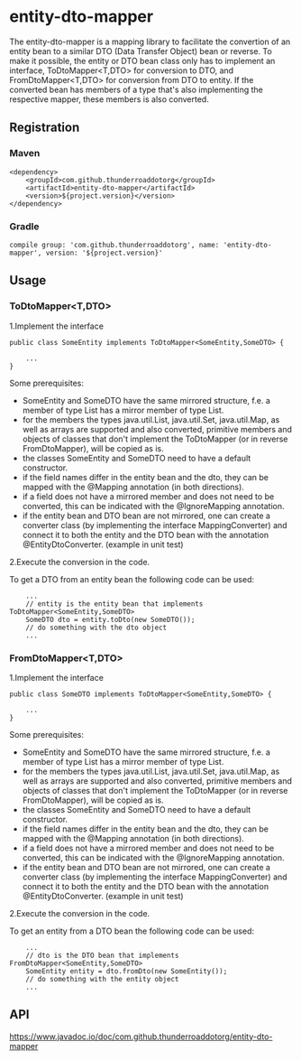 # entity-dto-mapper

The entity-dto-mapper is a mapping library to facilitate the convertion of an 
entity bean to a similar DTO (Data Transfer Object) bean or reverse.
To make it possible, the entity or DTO bean class only has to implement an 
interface, ToDtoMapper<T,DTO> for conversion to DTO, and FromDtoMapper<T,DTO> 
for conversion from DTO to entity.
If the converted bean has members of a type that's also implementing the 
respective mapper, these members is also converted. 

## Registration

### Maven
```
<dependency>
    <groupId>com.github.thunderroaddotorg</groupId>
    <artifactId>entity-dto-mapper</artifactId>
    <version>${project.version}</version>
</dependency>
```
### Gradle
```
compile group: 'com.github.thunderroaddotorg', name: 'entity-dto-mapper', version: '${project.version}'
```

## Usage

### ToDtoMapper<T,DTO>

1.Implement the interface
```
public class SomeEntity implements ToDtoMapper<SomeEntity,SomeDTO> {
    
    ...
}
```
Some prerequisites:
  * SomeEntity and SomeDTO have the same mirrored structure, f.e. a member of type List<SomeOtherClass> has a mirror member of type List<SomeOtherDTO>.
  * for the members the types java.util.List, java.util.Set, java.util.Map, as well as arrays are supported and also converted, primitive members and objects of classes that don't implement the ToDtoMapper (or in reverse FromDtoMapper), will be copied as is.
  * the classes SomeEntity and SomeDTO need to have a default constructor.
  * if the field names differ in the entity bean and the dto, they can be mapped with the @Mapping annotation (in both directions).
  * if a field does not have a mirrored member and does not need to be converted, this can be indicated with the @IgnoreMapping annotation.
  * if the entity bean and DTO bean are not mirrored, one can create a converter class (by implementing the interface MappingConverter) and connect it to both the entity and the DTO bean with the annotation @EntityDtoConverter. (example in unit test)

2.Execute the conversion in the code. 

To get a DTO from an entity bean the following code can be used:
```
    ...
    // entity is the entity bean that implements ToDtoMapper<SomeEntity,SomeDTO>
    SomeDTO dto = entity.toDto(new SomeDTO());
    // do something with the dto object
    ...
```

### FromDtoMapper<T,DTO>

1.Implement the interface
```
public class SomeDTO implements ToDtoMapper<SomeEntity,SomeDTO> {
    
    ...
}
```
Some prerequisites:
  * SomeEntity and SomeDTO have the same mirrored structure, f.e. a member of type List<SomeOtherClass> has a mirror member of type List<SomeOtherDTO>.
  * for the members the types java.util.List, java.util.Set, java.util.Map, as well as arrays are supported and also converted, primitive members and objects of classes that don't implement the ToDtoMapper (or in reverse FromDtoMapper), will be copied as is.
  * the classes SomeEntity and SomeDTO need to have a default constructor.
  * if the field names differ in the entity bean and the dto, they can be mapped with the @Mapping annotation (in both directions).
  * if a field does not have a mirrored member and does not need to be converted, this can be indicated with the @IgnoreMapping annotation.
  * if the entity bean and DTO bean are not mirrored, one can create a converter class (by implementing the interface MappingConverter) and connect it to both the entity and the DTO bean with the annotation @EntityDtoConverter. (example in unit test)

2.Execute the conversion in the code. 

To get an entity from a DTO bean the following code can be used:
```
    ...
    // dto is the DTO bean that implements FromDtoMapper<SomeEntity,SomeDTO>
    SomeEntity entity = dto.fromDto(new SomeEntity());
    // do something with the entity object
    ...
```

## API
https://www.javadoc.io/doc/com.github.thunderroaddotorg/entity-dto-mapper
